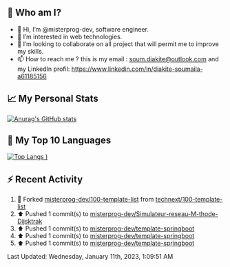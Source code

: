 ## **🔎 Who am I?**
- 👋 Hi, I’m @misterprog-dev, software engineer.
- 👀 I’m interested in web technologies.
- 💞️ I’m looking to collaborate on all project that will permit me to improve my skills.
- 📫 How to reach me ? this is my email : soum.diakite@outlook.com and my LinkedIn profil: https://www.linkedin.com/in/diakite-soumaila-a61185156


## **📈 My Personal Stats**
[![Anurag's GitHub stats](https://github-readme-stats.vercel.app/api?username=misterprog-dev&count_private=true&show_icons=true)](https://github.com/anuraghazra/github-readme-stats)

## **📣 My Top 10 Languages**
[![Top Langs](https://github-readme-stats.vercel.app/api/top-langs/?username=misterprog-dev&langs_count=10&layout=compact&hide=html,css&hide_title=true&&&show_icons=true)
)](https://github.com/anuraghazra/github-readme-stats)

## **⚡ Recent Activity**
<!--RECENT_ACTIVITY:start-->
1. 🔱 Forked [misterprog-dev/100-template-list](https://github.com/misterprog-dev/100-template-list) from [technext/100-template-list](https://github.com/technext/100-template-list)<br>
2. ⬆️ Pushed 1 commit(s) to [misterprog-dev/Simulateur-reseau-M-thode-Dijsktrak](https://github.com/misterprog-dev/Simulateur-reseau-M-thode-Dijsktrak)<br>
3. ⬆️ Pushed 1 commit(s) to [misterprog-dev/template-springboot](https://github.com/misterprog-dev/template-springboot)<br>
4. ⬆️ Pushed 1 commit(s) to [misterprog-dev/template-springboot](https://github.com/misterprog-dev/template-springboot)<br>
5. ⬆️ Pushed 1 commit(s) to [misterprog-dev/template-springboot](https://github.com/misterprog-dev/template-springboot)<br>
<!--RECENT_ACTIVITY:end-->
<!--RECENT_ACTIVITY:last_update-->
Last Updated: Wednesday, January 11th, 2023, 1:09:51 AM
<!--RECENT_ACTIVITY:last_update_end-->

<!---
misterprog-dev/misterprog-dev is a ✨ special ✨ repository because its `README.md` (this file) appears on your GitHub profile.
You can click the Preview link to take a look at your changes.
--->


